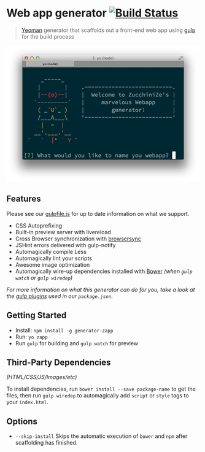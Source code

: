 # Web app generator [![Build Status](https://secure.travis-ci.org/yeoman/generator-gulp-webapp.svg?branch=master)](http://travis-ci.org/yeoman/generator-gulp-webapp)

> [Yeoman](http://yeoman.io) generator that scaffolds out a front-end web app using [gulp](http://gulpjs.com/) for the build process

![screenshot](screenshot.png)


## Features

Please see our [gulpfile.js](app/templates/gulpfile.js) for up to date information on what we support.

* CSS Autoprefixing
* Built-in preview server with livereload
* Cross Browser synchronization with [browsersync](http://browsersync.io)
* JSHint errors delivered with gulp-notify
* Automagically compile Less
* Automagically lint your scripts
* Awesome image optimization
* Automagically wire-up dependencies installed with [Bower](http://bower.io) *(when `gulp watch` or `gulp wiredep`)*

*For more information on what this generator can do for you, take a look at the [gulp plugins](app/templates/_package.json) used in our `package.json`.*


## Getting Started

- Install: `npm install -g generator-zapp`
- Run: `yo zapp`
- Run `gulp` for building and `gulp watch` for preview


## Third-Party Dependencies

*(HTML/CSS/JS/Images/etc)*

To install dependencies, run `bower install --save package-name` to get the files, then run `gulp wiredep` to automagically add `script` or `style` tags to your `index.html`.

## Options

- `--skip-install`
  Skips the automatic execution of `bower` and `npm` after scaffolding has finished.
